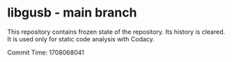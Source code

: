 # libgusb - main branch

This repository contains frozen state of the repository.
Its history is cleared. It is used only for static code
analysis with Codacy.

Commit Time: 1708068041